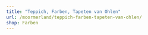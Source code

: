 ```yaml
---
title: "Teppich, Farben, Tapeten van Ohlen"
url: /moormerland/teppich-farben-tapeten-van-ohlen/
shop: Farben
---
```


